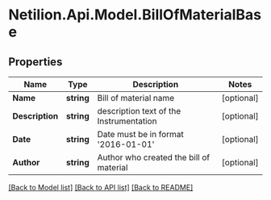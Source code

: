 # Netilion.Api.Model.BillOfMaterialBase
## Properties

Name | Type | Description | Notes
------------ | ------------- | ------------- | -------------
**Name** | **string** | Bill of material name | [optional] 
**Description** | **string** | description text of the Instrumentation | [optional] 
**Date** | **string** | Date must be in format &#x27;2016-01-01&#x27; | [optional] 
**Author** | **string** | Author who created the bill of material | [optional] 

[[Back to Model list]](../README.md#documentation-for-models) [[Back to API list]](../README.md#documentation-for-api-endpoints) [[Back to README]](../README.md)

